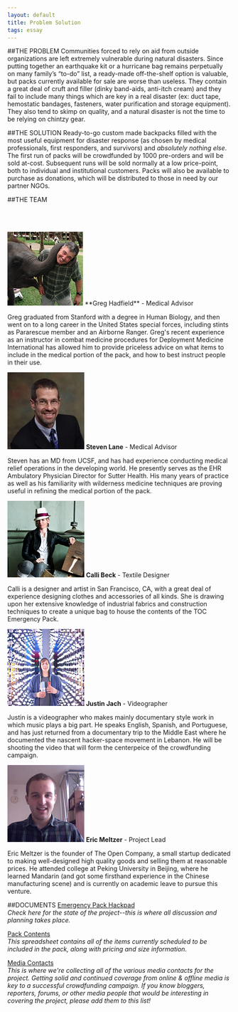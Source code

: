 ```yaml
---
layout: default
title: Problem Solution 
tags: essay
---
```


##THE PROBLEM
Communities forced to rely on aid from outside organizations are left extremely vulnerable during natural disasters. Since putting together an earthquake kit or a hurricane bag remains perpetually on many family’s “to-do” list, a ready-made off-the-shelf option is valuable, but packs currently available for sale are worse than useless. They contain a great deal of cruft and filler (dinky band-aids, anti-itch cream) and they fail to include many things which are key in a real disaster (ex: duct tape, hemostatic bandages, fasteners, water purification and storage equipment). They also tend to skimp on quality, and a natural disaster is not the time to be relying on chintzy gear.


##THE SOLUTION
Ready-to-go custom made backpacks filled with the most useful equipment for disaster response (as chosen by medical professionals, first responders, and survivors) and *absolutely nothing else*. The first run of packs will be crowdfunded by 1000 pre-orders and will be sold at-cost. Subsequent runs will be sold normally at a low price-point, both to individual and institutional customers. Packs will also be available to purchase as donations, which will be distributed to those in need by our partner NGOs.


##THE TEAM


<img style="padding-top:50px;" src="images/greg.png">
**Greg Hadfield** - Medical Advisor  

Greg graduated from Stanford with a degree in Human Biology, and then went on to a long career in the United States special forces, including stints as Pararescue member and an Airborne Ranger. Greg's recent experience as an instructor in combat medicine procedures for Deployment Medicine International has allowed him to provide priceless advice on what items to include in the medical portion of the pack, and how to best instruct people in their use.

![Steven Photo](images/steven.jpg)
**Steven Lane** - Medical Advisor   

Steven has an MD from UCSF, and has had experience conducting medical relief operations in the developing world. He presently serves as the EHR Ambulatory Physician Director for Sutter Health.  His many years of practice as well as his familiarity with wilderness medicine techniques are proving useful in refining the medical portion of the pack.

![Calli Photo](images/calli.png)
**Calli Beck** - Textile Designer  

Calli is a designer and artist in San Francisco, CA, with a great deal of experience designing clothes and accessories of all kinds. She is drawing upon her extensive knowledge of industrial fabrics and construction techniques to create a unique bag to house the contents of the TOC Emergency Pack.

![Justin Photo](images/justin.jpg)
**Justin Jach** - Videographer  

Justin is a videographer who makes mainly documentary style work in which music plays a big part. He speaks English, Spanish, and Portuguese, and has just returned from a documentary trip to the Middle East where he documented the nascent hacker-space movement in Lebanon. He will be shooting the video that will form the centerpeice of the crowdfunding campaign.

![Greg Photo](images/eric.jpg)
**Eric Meltzer** - Project Lead  

Eric Meltzer is the founder of The Open Company, a small startup dedicated to making well-designed high quality goods and selling them at reasonable prices. He attended college at Peking University in Beijing, where he learned Mandarin (and got some firsthand experience in the Chinese manufacturing scene) and is currently on academic leave to pursue this venture. 


##DOCUMENTS
[Emergency Pack Hackpad](https://hackpad.com/TOC-Go-Bag-general-discussion-YVa6MoNfMf2)  
*Check here for the state of the project--this is where all discussion and planning takes place.*

[Pack Contents](https://docs.google.com/spreadsheet/ccc?key=0Ar-KaBIsMIZZdE9wTThMMzAwUHdWNnpPenprNlliTnc#gid=0)  
*This spreadsheet contains all of the items currently scheduled to be included in the pack, along with pricing and size information.*

[Media Contacts](https://docs.google.com/spreadsheet/ccc?key=0Ar-KaBIsMIZZdENURzl4OFlhWGJvemJsR3FDb25jcmc#gid=0)  
*This is where we're collecting all of the various media contacts for the project. Getting solid and continued coverage from online & offline media is key to a successful crowdfunding campaign. If you know bloggers, reporters, forums, or other media people that would be interesting in covering the project, please add them to this list!*


